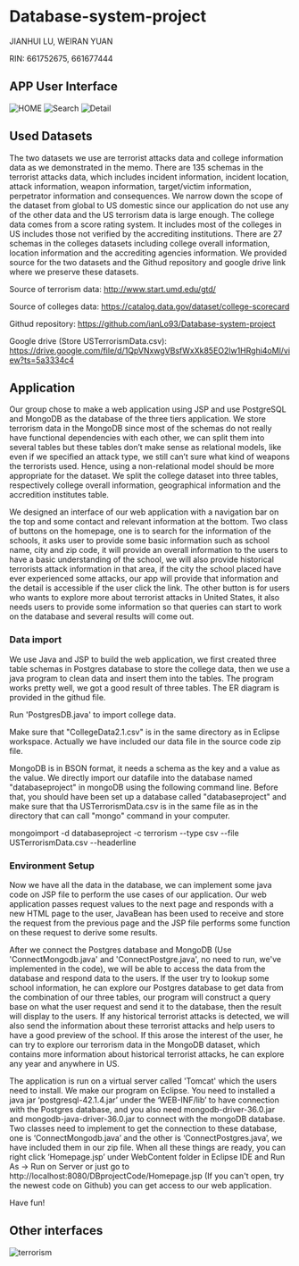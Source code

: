 # Database-system-project
JIANHUI LU, WEIRAN YUAN

RIN: 661752675, 661677444

## APP User Interface

![HOME](https://image.ibb.co/eNZgH6/homepage.png)
![Search](https://image.ibb.co/btcOVR/searchui.png)
![Detail](https://image.ibb.co/n3hxc6/schooldetail.png)

## Used Datasets

The two datasets we use are terrorist attacks data and college information data as we demonstrated in the memo. There are 135 schemas in the terrorist attacks data, which includes incident information, incident location, attack information, weapon information, target/victim information, perpetrator information and consequences. We narrow down the scope of the dataset from global to US domestic since our application do not use any of the other data and the US terrorism data is large enough. The college data comes from a score rating system. It includes most of the colleges in US includes those not verified by the accrediting institutions. There are 27 schemas in the colleges datasets including college overall information, location information and the accrediting agencies information. We provided source for the two datasets and the Githud repository and google drive link where we preserve these datasets.

Source of terrorism data: http://www.start.umd.edu/gtd/

Source of colleges data: https://catalog.data.gov/dataset/college-scorecard

Githud repository: https://github.com/ianLo93/Database-system-project

Google drive (Store USTerrorismData.csv): https://drive.google.com/file/d/1QpVNxwgVBsfWxXk85EO2lw1HRghi4oMl/view?ts=5a3334c4

## Application
Our group chose to make a web application using JSP and use PostgreSQL and MongoDB as the database of the three tiers application. We store terrorism data in the MongoDB since most of the schemas do not really have functional dependencies with each other, we can split them into several tables but these tables don’t make sense as relational models, like even if we specified an attack type, we still can’t sure what kind of weapons the terrorists used. Hence, using a non-relational model should be more appropriate for the dataset. We split the college dataset into three tables, respectively college overall information, geographical information and the accredition institutes table. 

We designed an interface of our web application with a navigation bar on the top and some contact and relevant information at the bottom. Two class of buttons on the homepage, one is to search for the information of the schools, it asks user to provide some basic information such as school name, city and zip code, it will provide an overall information to the users to have a basic understanding of the school, we will also provide historical terrorists attack information in that area, if the city the school placed have ever experienced some attacks, our app will provide that information and the detail is accessible if the user click the link. The other button is for users who wants to explore more about terrorist attacks in United States, it also needs users to provide some information so that queries can start to work on the database and several results will come out. 

### Data import
We use Java and JSP to build the web application, we first created three table schemas in Postgres database to store the college data, then we use a java program to clean data and insert them into the tables. The program works pretty well, we got a good result of three tables. The ER diagram is provided in the githud file.

Run 'PostgresDB.java' to import college data. 

Make sure that "CollegeData2.1.csv" is in the same directory as in Eclipse workspace. Actually we have included our data file in the source code zip file.
 
MongoDB is in BSON format, it needs a schema as the key and a value as the value. We directly import our datafile into the database named "databaseproject" in mongoDB using the following command line. Before that, you should have been set up a database called "databaseproject" and make sure that tha USTerrorismData.csv is in the same file as in the directory that can call "mongo" command in your computer.

mongoimport -d databaseproject -c terrorism --type csv --file USTerrorismData.csv --headerline

### Environment Setup
Now we have all the data in the database, we can implement some java code on JSP file to perform the use cases of our application. Our web application passes request values to the next page and responds with a new HTML page to the user, JavaBean has been used to receive and store the request from the previous page and the JSP file performs some function on these request to derive some results. 

After we connect the Postgres database and MongoDB (Use 'ConnectMongodb.java' and 'ConnectPostgre.java', no need to run, we've implemented in the code), we will be able to access the data from the database and respond data to the users. If the user try to lookup some school information, he can explore our Postgres database to get data from the combination of our three tables, our program will construct a query base on what the user request and send it to the database, then the result will display to the users. If any historical terrorist attacks is detected, we will also send the information about these terrorist attacks and help users to have a good preview of the school. If this arose the interest of the user, he can try to explore our terrorism data in the MongoDB dataset, which contains more information about historical terrorist attacks, he can explore any year and anywhere in US.

The application is run on a virtual server called 'Tomcat' which the users need to install. We make our program on Eclipse. You need to installed a java jar ‘postgresql-42.1.4.jar’ under the ‘WEB-INF/lib’ to have connection with the Postgres database, and you also need mongodb-driver-36.0.jar and mongodb-java-driver-36.0.jar to connect with the mongoDB database. Two classes need to implement to get the connection to these database, one is ‘ConnectMongodb.java’ and the other is ‘ConnectPostgres.java’, we have included them in our zip file. When all these things are ready, you can right click ‘Homepage.jsp’ under WebContent folder in Eclipse IDE and Run As -> Run on Server or just go to http://localhost:8080/DBprojectCode/Homepage.jsp (If you can't open, try the newest code on Github) you can get access to our web application. 

Have fun!

## Other interfaces
![terrorism](https://image.ibb.co/b0HFC6/explore_Terro.png)
